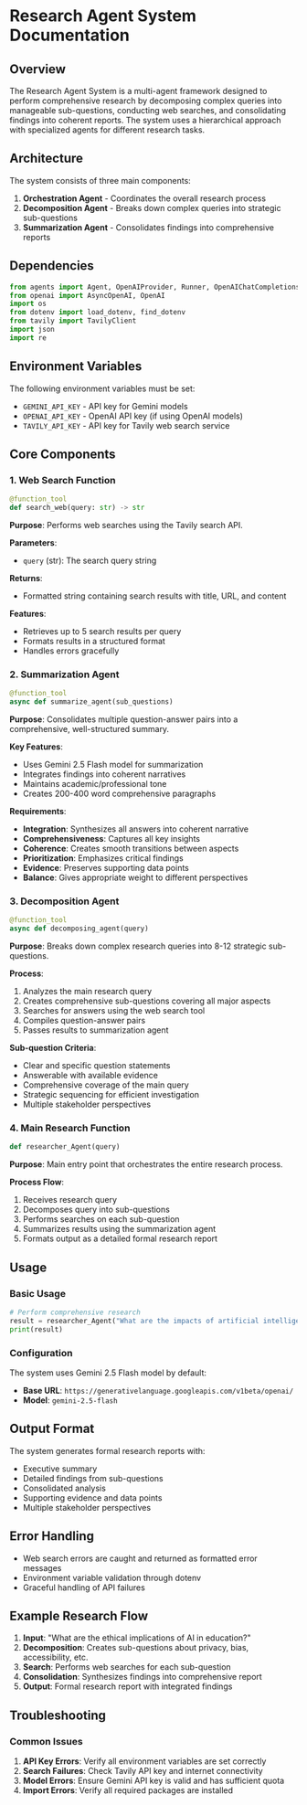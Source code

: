 # Research Agent System Documentation

## Overview

The Research Agent System is a multi-agent framework designed to perform comprehensive research by decomposing complex queries into manageable sub-questions, conducting web searches, and consolidating findings into coherent reports. The system uses a hierarchical approach with specialized agents for different research tasks.

## Architecture

The system consists of three main components:

1. **Orchestration Agent** - Coordinates the overall research process
2. **Decomposition Agent** - Breaks down complex queries into strategic sub-questions
3. **Summarization Agent** - Consolidates findings into comprehensive reports

## Dependencies

```python
from agents import Agent, OpenAIProvider, Runner, OpenAIChatCompletionsModel, function_tool, set_tracing_disabled
from openai import AsyncOpenAI, OpenAI
import os
from dotenv import load_dotenv, find_dotenv
from tavily import TavilyClient
import json
import re
```

## Environment Variables

The following environment variables must be set:

- `GEMINI_API_KEY` - API key for Gemini models
- `OPENAI_API_KEY` - OpenAI API key (if using OpenAI models)
- `TAVILY_API_KEY` - API key for Tavily web search service

## Core Components

### 1. Web Search Function

```python
@function_tool
def search_web(query: str) -> str
```

**Purpose**: Performs web searches using the Tavily search API.

**Parameters**:
- `query` (str): The search query string

**Returns**: 
- Formatted string containing search results with title, URL, and content

**Features**:
- Retrieves up to 5 search results per query
- Formats results in a structured format
- Handles errors gracefully

### 2. Summarization Agent

```python
@function_tool
async def summarize_agent(sub_questions)
```

**Purpose**: Consolidates multiple question-answer pairs into a comprehensive, well-structured summary.

**Key Features**:
- Uses Gemini 2.5 Flash model for summarization
- Integrates findings into coherent narratives
- Maintains academic/professional tone
- Creates 200-400 word comprehensive paragraphs

**Requirements**:
- **Integration**: Synthesizes all answers into coherent narrative
- **Comprehensiveness**: Captures all key insights
- **Coherence**: Creates smooth transitions between aspects
- **Prioritization**: Emphasizes critical findings
- **Evidence**: Preserves supporting data points
- **Balance**: Gives appropriate weight to different perspectives

### 3. Decomposition Agent

```python
@function_tool
async def decomposing_agent(query)
```

**Purpose**: Breaks down complex research queries into 8-12 strategic sub-questions.

**Process**:
1. Analyzes the main research query
2. Creates comprehensive sub-questions covering all major aspects
3. Searches for answers using the web search tool
4. Compiles question-answer pairs
5. Passes results to summarization agent

**Sub-question Criteria**:
- Clear and specific question statements
- Answerable with available evidence
- Comprehensive coverage of the main query
- Strategic sequencing for efficient investigation
- Multiple stakeholder perspectives

### 4. Main Research Function

```python
def researcher_Agent(query)
```

**Purpose**: Main entry point that orchestrates the entire research process.

**Process Flow**:
1. Receives research query
2. Decomposes query into sub-questions
3. Performs searches on each sub-question
4. Summarizes results using the summarization agent
5. Formats output as a detailed formal research report

## Usage

### Basic Usage

```python
# Perform comprehensive research
result = researcher_Agent("What are the impacts of artificial intelligence on healthcare?")
print(result)
```

### Configuration

The system uses Gemini 2.5 Flash model by default:
- **Base URL**: `https://generativelanguage.googleapis.com/v1beta/openai/`
- **Model**: `gemini-2.5-flash`

## Output Format

The system generates formal research reports with:
- Executive summary
- Detailed findings from sub-questions
- Consolidated analysis
- Supporting evidence and data points
- Multiple stakeholder perspectives

## Error Handling

- Web search errors are caught and returned as formatted error messages
- Environment variable validation through dotenv
- Graceful handling of API failures


## Example Research Flow

1. **Input**: "What are the ethical implications of AI in education?"
2. **Decomposition**: Creates sub-questions about privacy, bias, accessibility, etc.
3. **Search**: Performs web searches for each sub-question
4. **Consolidation**: Synthesizes findings into comprehensive report
5. **Output**: Formal research report with integrated findings

## Troubleshooting

### Common Issues

1. **API Key Errors**: Verify all environment variables are set correctly
2. **Search Failures**: Check Tavily API key and internet connectivity
3. **Model Errors**: Ensure Gemini API key is valid and has sufficient quota
4. **Import Errors**: Verify all required packages are installed
